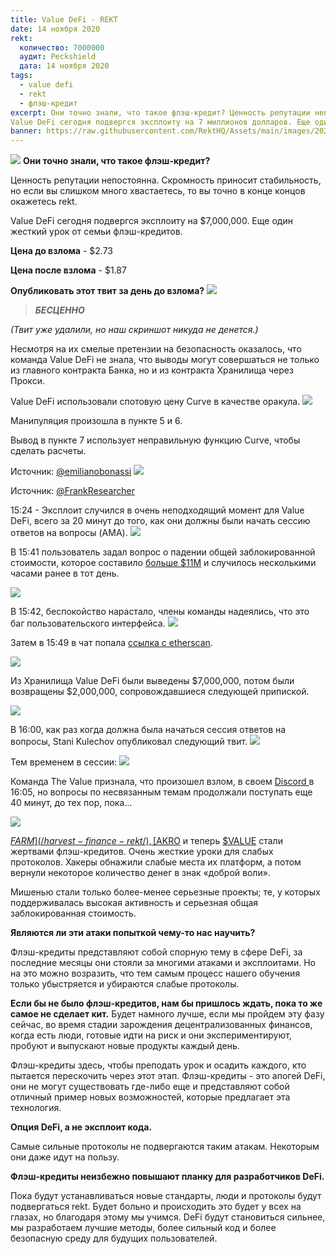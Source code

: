 ```yaml
---
title: Value DeFi - REKT
date: 14 ноября 2020
rekt: 
  количество: 7000000
  аудит: Peckshield
  дата: 14 ноября 2020
tags:
  - value defi
  - rekt
  - флэш-кредит
excerpt: Они точно знали, что такое флэш-кредит? Ценность репутации непостоянна. Скромность приносит стабильность, но если вы слишком много хвастаетесь, то вы точно в конце концов окажетесь rekt.
Value DeFi сегодня подвергся эксплоиту на 7 миллионов долларов. Еще один жесткий урок от семьи флэш-кредитов.
banner: https://raw.githubusercontent.com/RektHQ/Assets/main/images/2020/11/jumpoutwindow-7.jpg
---
```


![](https://raw.githubusercontent.com/RektHQ/Assets/main/images/2020/11/jumpoutwindow-7.jpg)
**Они точно знали, что такое флэш-кредит?**

Ценность репутации непостоянна. Скромность приносит стабильность, но если вы слишком много хвастаетесь, то вы точно в конце концов окажетесь rekt.

Value DeFi сегодня подвергся эксплоиту на $7,000,000. Еще один жесткий урок от семьи флэш-кредитов.

**Цена до взлома** - $2.73

**Цена после взлома** - $1.87

**Опубликовать этот твит за день до взлома?**
![](https://lh4.googleusercontent.com/odnNjSzV6LwKmdxXPY63HQ4SPBnxjtGstMRf3v4URKQwAqb1y_16m7O4_QRYXQq3dH5wlZiubb2ZzXrmWr0irFKbud0DFgKWAxP0OIKSHPImB_XrOFsE2n3Kwnc-xjcH08CajSd7)

> **_БЕСЦЕННО_**

_(Твит уже удалили, но наш скриншот никуда не денется.)_

Несмотря на их смелые претензии на безопасность оказалось, что команда Value DeFi не знала, что выводы могут совершаться не только из главного контракта Банка, но и из контракта Хранилища через Прокси. 

Value DeFi использовали спотовую цену Curve в качестве оракула. 
![](https://lh5.googleusercontent.com/8LivNANeDVuLd7utYUylaCzk-gG0oe_bUBZh3_XIOeilHQ-xPIpSjQ3yjQwOwhDEQUDgHT7H4C_2-0W6fT6H39XJTw2rrCv1jMqp_aj6QhTZC4DrrIGQPKeIfEH4SvPgoBLdODU1)

Манипуляция произошла в пункте 5 и 6.

Вывод в пункте 7 использует неправильную функцию Curve, чтобы сделать расчеты. 

Источник: [@emilianobonassi](https://twitter.com/emilianobonassi)
![](https://lh6.googleusercontent.com/sCMxoK0s_EMlbZfZUYx-BVe9Wuq5iXDAXptoHOAsp2SXYhOgA1ZFJ7VXf83WXrRhyY38Xlf1-qXTUqMU5RMQy0u1Lw0TBNs9zV7IfwT6LJCnRrwJ4EqNvnKv3s7TcUIkWhKGQLrH)

Источник: [@FrankResearcher](https://twitter.com/FrankResearcher/status/1327649421492957184?s=20)

15:24 - Эксплоит случился в очень неподходящий момент для Value DeFi, всего за 20 минут до того, как они должны были начать сессию ответов на вопросы (AMA). 
![](https://lh6.googleusercontent.com/AOmdisLDuND1OnUWiBCw9dNc_SsCuSRGqZcbhapOyv05JX8Nk3zwMaVB9mIQROSOvXywGoc18QOGkie-y8Sq8WMeNzt0DRDJ3N3iWK0I8U8b4yV8VShPpSe-P63Xi4PdeqL4tVCH)

В 15:41 пользователь задал вопрос о падении общей заблокированной стоимости, которое составило [больше $11M](https://discordapp.com/channels/738345978750435408/745301208532516875/777212546746286120) и случилось несколькими часами ранее в тот день.

![](https://lh6.googleusercontent.com/CHKktTxXvzd1xPwEX3K1twFBsL1v6KSNjCncFX6wpdunbOAPU2mi4votbubCgKmvrCguM-PLWW7PBHe1Ms_Cf7bEjHMIq-V84zGFUqGnp-h3LwZs4lIwQ-AXH-_l6-36ocfAtIPG)

В 15:42, беспокойство нарастало, члены команды надеялись, что это баг пользовательского интерфейса. 
![](https://lh4.googleusercontent.com/piTSCrkU79lUUJidljebpv2PdMwmVC7JFeBN87kakfy-6gY_QFvDsoF_ZJq3EJRSTl4Ah_NuDZXOlsRrrxDeKV4_tKQ2diz6d94wCFzrpGI08h4Uxk7TjopdPK4j-9RgwoPSeTKY)

Затем в 15:49 в чат попала [ссылка с etherscan](https://etherscan.io/tx/0x46a03488247425f845e444b9c10b52ba3c14927c687d38287c0faddc7471150a).

![](https://lh5.googleusercontent.com/UkZdx33K3bt2fyUrVmBO1IT4YM0d8xbrHCK0YYavvlmcwXf9oxFmBg0-aWyorFb3e1q0nsrGaYVIPGc_0rtyY0cAsbxczJ96iUGQaKYxgTRPDqI5KcOoqt3Tj-gV70cqHQ5ziARN)

Из Хранилища Value DeFi были выведены $7,000,000, потом были возвращены $2,000,000, сопровождавшиеся следующей припиской. 

![](https://lh5.googleusercontent.com/_b3-umHgK4n0lvMJcrgMjVZkHTIpbdzd_OHLV73C0C4A4PBIqr_lfvDrahBPwdgmJOfDDmgBEiQ6R7-f8-H1ZBh9E3Y-5WgGbGwwk28XSfD4JcURbK9NcP3RAqWVaD7wYEzjtalp)

В 16:00, как раз когда должна была начаться сессия ответов на вопросы, Stani Kulechov опубликовал следующий твит. 
![](https://lh6.googleusercontent.com/dBkWmYCfLAx2j6xhO4SeB9FEuMNPOgrFQRzSoYUvwv5rbydivcMqj70HauqhJM0mTx8VIp_nK1jJ4ubvNgZ4H8d4EpoUBAXFwdVrbvsWKvaMKP27fgnPMmS7SEfFyaCAVnS-lFiz)

Тем временем в сессии: 
![](https://lh6.googleusercontent.com/e3_MrE8GywtpCPum9fpVI4dItHOA3J4Jcqqv04eGDuI4crIPMv0YfZyLCpVpVMdOsOrvv_0CWIvb38LNMxDd21RRgmvtgyc7HW5PMuw5_HrhorudSvWRBYAwoRsCk9fl1nqJpqVY)

Команда The Value признала, что произошел взлом, в своем [Discord ](https://discordapp.com/channels/738345978750435408/744758563376857210/777202671068381195)в 16:05, но вопросы по несвязанным темам продолжали поступать еще 40 минут, до тех пор, пока…

![](https://lh6.googleusercontent.com/vrOHsSMhnYTH7ezrLuhy1twz47KQEtpq4rxcNs4OOChEARyJBaIVVYVvmojSyuoVHpazliLTy0sBCvXDgnyz-9pywr6HNYHlItnFKgz-tbng1Ygu6mGm0IHWdsN-ymAHX2_dJ0wh)

[$FARM](/harvest-finance-rekt/), [$AKRO](/akropolis-rekt/) и теперь [$VALUE](https://bloxy.info/tx/0x46a03488247425f845e444b9c10b52ba3c14927c687d38287c0faddc7471150a) стали жертвами флэш-кредитов. Очень жесткие уроки для слабых протоколов. Хакеры обнажили слабые места их платформ, а потом вернули некоторое количество денег в знак «доброй воли».

Мишенью стали только более-менее серьезные проекты; те, у которых поддерживалась высокая активность и серьезная общая заблокированная стоимость.   

**Являются ли эти атаки попыткой чему-то нас научить?**

Флэш-кредиты представляют собой спорную тему в сфере DeFi, за последние месяцы они стояли за многими атаками и эксплоитами. Но на это можно возразить, что тем самым процесс нашего обучения только убыстряется и убираются слабые протоколы.

**Если бы не было флэш-кредитов, нам бы пришлось ждать, пока то же самое не сделает кит.** Будет намного лучше, если мы пройдем эту фазу сейчас, во время стадии зарождения децентрализованных финансов, когда есть люди, готовые идти на риск и они экспериментируют, пробуют и выпускают новые продукты каждый день. 

Флэш-кредиты здесь, чтобы преподать урок и осадить каждого, кто пытается перескочить через этот этап. Флэш-кредиты - это апогей DeFi, они не могут существовать где-либо еще и представляют собой отличный пример новых возможностей, которые предлагает эта технология. 

**Опция DeFi, а не эксплоит кода.**

Самые сильные протоколы не подвергаются таким атакам. Некоторым они даже идут на пользу.

**Флэш-кредиты неизбежно повышают планку для разработчиков DeFi.**

Пока будут устанавливаться новые стандарты, люди и протоколы будут подвергаться rekt. Будет больно и происходить это будет у всех на глазах, но благодаря этому мы учимся. DeFi будут становиться сильнее, мы разработаем лучшие методы, более сильный код и более безопасную среду для будущих пользователей.
